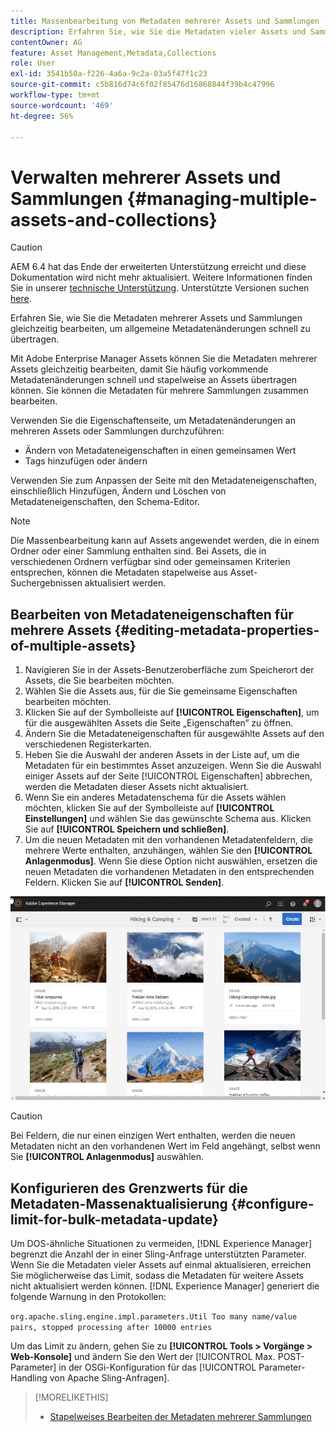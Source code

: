 ```yaml
---
title: Massenbearbeitung von Metadaten mehrerer Assets und Sammlungen
description: Erfahren Sie, wie Sie die Metadaten vieler Assets und Sammlungen gleichzeitig bearbeiten können, um gängige Metadatenänderungen schnell zu übertragen.
contentOwner: AG
feature: Asset Management,Metadata,Collections
role: User
exl-id: 3541b50a-f226-4a6a-9c2a-03a5f47f1c23
source-git-commit: c5b816d74c6f02f85476d16868844f39b4c47996
workflow-type: tm+mt
source-wordcount: '469'
ht-degree: 56%

---
```


# Verwalten mehrerer Assets und Sammlungen {#managing-multiple-assets-and-collections}

>[!CAUTION]
>
>AEM 6.4 hat das Ende der erweiterten Unterstützung erreicht und diese Dokumentation wird nicht mehr aktualisiert. Weitere Informationen finden Sie in unserer [technische Unterstützung](https://helpx.adobe.com/de/support/programs/eol-matrix.html). Unterstützte Versionen suchen [here](https://experienceleague.adobe.com/docs/?lang=de).

Erfahren Sie, wie Sie die Metadaten mehrerer Assets und Sammlungen gleichzeitig bearbeiten, um allgemeine Metadatenänderungen schnell zu übertragen.

Mit Adobe Enterprise Manager Assets können Sie die Metadaten mehrerer Assets gleichzeitig bearbeiten, damit Sie häufig vorkommende Metadatenänderungen schnell und stapelweise an Assets übertragen können. Sie können die Metadaten für mehrere Sammlungen zusammen bearbeiten.

Verwenden Sie die Eigenschaftenseite, um Metadatenänderungen an mehreren Assets oder Sammlungen durchzuführen:

* Ändern von Metadateneigenschaften in einen gemeinsamen Wert
* Tags hinzufügen oder ändern

Verwenden Sie zum Anpassen der Seite mit den Metadateneigenschaften, einschließlich Hinzufügen, Ändern und Löschen von Metadateneigenschaften, den Schema-Editor.

>[!NOTE]
>
>Die Massenbearbeitung kann auf Assets angewendet werden, die in einem Ordner oder einer Sammlung enthalten sind. Bei Assets, die in verschiedenen Ordnern verfügbar sind oder gemeinsamen Kriterien entsprechen, können die Metadaten stapelweise aus Asset-Suchergebnissen aktualisiert werden.

## Bearbeiten von Metadateneigenschaften für mehrere Assets {#editing-metadata-properties-of-multiple-assets}

1. Navigieren Sie in der Assets-Benutzeroberfläche zum Speicherort der Assets, die Sie bearbeiten möchten.
1. Wählen Sie die Assets aus, für die Sie gemeinsame Eigenschaften bearbeiten möchten.
1. Klicken Sie auf der Symbolleiste auf **[!UICONTROL Eigenschaften]**, um für die ausgewählten Assets die Seite „Eigenschaften“ zu öffnen.
1. Ändern Sie die Metadateneigenschaften für ausgewählte Assets auf den verschiedenen Registerkarten.
1. Heben Sie die Auswahl der anderen Assets in der Liste auf, um die Metadaten für ein bestimmtes Asset anzuzeigen. Wenn Sie die Auswahl einiger Assets auf der Seite [!UICONTROL Eigenschaften] abbrechen, werden die Metadaten dieser Assets nicht aktualisiert.
1. Wenn Sie ein anderes Metadatenschema für die Assets wählen möchten, klicken Sie auf der Symbolleiste auf **[!UICONTROL Einstellungen]** und wählen Sie das gewünschte Schema aus. Klicken Sie auf **[!UICONTROL Speichern und schließen]**.
1. Um die neuen Metadaten mit den vorhandenen Metadatenfeldern, die mehrere Werte enthalten, anzuhängen, wählen Sie den **[!UICONTROL Anlagenmodus]**. Wenn Sie diese Option nicht auswählen, ersetzen die neuen Metadaten die vorhandenen Metadaten in den entsprechenden Feldern. Klicken Sie auf **[!UICONTROL Senden]**.

![Massenanwendung des Metadatenschemata auf mehrere Assets](assets/metadata-schema-bulk-edit.gif)

>[!CAUTION]
>
>Bei Feldern, die nur einen einzigen Wert enthalten, werden die neuen Metadaten nicht an den vorhandenen Wert im Feld angehängt, selbst wenn Sie **[!UICONTROL Anlagenmodus]** auswählen.

## Konfigurieren des Grenzwerts für die Metadaten-Massenaktualisierung {#configure-limit-for-bulk-metadata-update}

Um DOS-ähnliche Situationen zu vermeiden, [!DNL Experience Manager] begrenzt die Anzahl der in einer Sling-Anfrage unterstützten Parameter. Wenn Sie die Metadaten vieler Assets auf einmal aktualisieren, erreichen Sie möglicherweise das Limit, sodass die Metadaten für weitere Assets nicht aktualisiert werden können. [!DNL Experience Manager] generiert die folgende Warnung in den Protokollen:

`org.apache.sling.engine.impl.parameters.Util Too many name/value pairs, stopped processing after 10000 entries`

Um das Limit zu ändern, gehen Sie zu **[!UICONTROL Tools > Vorgänge > Web-Konsole]** und ändern Sie den Wert der [!UICONTROL Max. POST-Parameter] in der OSGi-Konfiguration für das [!UICONTROL Parameter-Handling von Apache Sling-Anfragen].

>[!MORELIKETHIS]
>
>* [Stapelweises Bearbeiten der Metadaten mehrerer Sammlungen](managing-collections-touch-ui.md#editing-collection-metadata-in-bulk)

